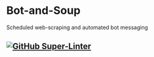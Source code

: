 # Bot-and-Soup
Scheduled web-scraping and automated bot messaging
## [![GitHub Super-Linter](https://github.com/LiudmilaLV/Bot-and-Soup/workflows/Lint%20Code%20Base/badge.svg)](https://github.com/marketplace/actions/super-linter)
